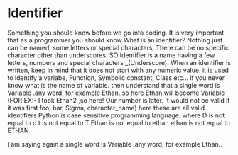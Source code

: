 # Identifier
Something you should know before we go into coding. It is very important that as a programmer you should know
What is an identifier? Nothing just can be named, some letters or special characters, There can be no specific character other than underscores.
SO Identifier is a name having a few letters, numbers and special characters _(Underscore).
When an identifier is written, keep in mind that it does not start with any numeric value. it is used to identify a variabe, Function, Symbolic constant, Class etc...
if you never know what is the name of variable. then understand that a single word is Variable .any word, for example Ethan. so here Ethan will become Variable
(FOR EX:- I took Ethan2 ,so here! Our number is later. It would not be valid if it was first
foo, bar, Sigma, character_name) here these are all valid identifiers
Python is case sensitive programming language.
where D is not equal to d
      t is not equal to T
      Ethan is not equal to ethan
      ethan is not equal to ETHAN

I am saying again a single word is Variable .any word, for example Ethan..
